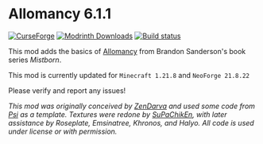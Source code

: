 Allomancy 6.1.1
===============

[![CurseForge](http://cf.way2muchnoise.eu/256282.svg)](https://www.curseforge.com/minecraft/mc-mods/allomancy) [![Modrinth Downloads](https://img.shields.io/modrinth/dt/allomancy?color=00AF5C&label=downloads&style=flat-square&logo=modrinth)](https://modrinth.com/mod/allomancy) [![Build status](https://github.com/legobmw99/Allomancy/actions/workflows/gradle.yml/badge.svg)](https://github.com/legobmw99/Allomancy/actions)

This mod adds the basics of [Allomancy](http://coppermind.net/wiki/Allomancy) from Brandon Sanderson's book series
*Mistborn*.

This mod is currently updated for `Minecraft 1.21.8` and `NeoForge 21.8.22`

Please verify and report any issues!

*This mod was originally conceived by [ZenDarva](https://github.com/ZenDarva) and used some code
from [Psi](https://github.com/Vazkii/Psi) as a template. Textures were redone
by [SuPaChikEn](https://twitter.com/SuPaChIkEn1), with later assistance by Roseplate, Emsinatree, Khronos, and Halyo.
All code is used under license or with permission.*
